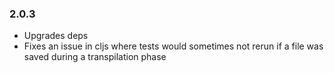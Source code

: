 ### 2.0.3
 * Upgrades deps
 * Fixes an issue in cljs where tests would sometimes not rerun if a file was saved during a transpilation phase
